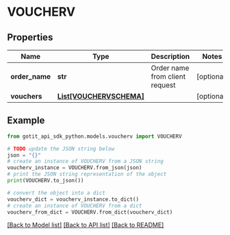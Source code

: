 # VOUCHERV


## Properties

Name | Type | Description | Notes
------------ | ------------- | ------------- | -------------
**order_name** | **str** | Order name from client request | [optional] 
**vouchers** | [**List[VOUCHERVSCHEMA]**](VOUCHERVSCHEMA.md) |  | [optional] 

## Example

```python
from gotit_api_sdk_python.models.voucherv import VOUCHERV

# TODO update the JSON string below
json = "{}"
# create an instance of VOUCHERV from a JSON string
voucherv_instance = VOUCHERV.from_json(json)
# print the JSON string representation of the object
print(VOUCHERV.to_json())

# convert the object into a dict
voucherv_dict = voucherv_instance.to_dict()
# create an instance of VOUCHERV from a dict
voucherv_from_dict = VOUCHERV.from_dict(voucherv_dict)
```
[[Back to Model list]](../README.md#documentation-for-models) [[Back to API list]](../README.md#documentation-for-api-endpoints) [[Back to README]](../README.md)


